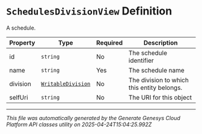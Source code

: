 # `SchedulesDivisionView` Definition

A schedule.

| Property | Type | Required | Description |
|----------|------|----------|-------------|
| id | `string` | No | The schedule identifier |
| name | `string` | Yes | The schedule name |
| division | [`WritableDivision`](writabledivision-definition.md) | No | The division to which this entity belongs. |
| selfUri | `string` | No | The URI for this object |

---

*This file was automatically generated by the Generate Genesys Cloud Platform API classes utility on 2025-04-24T15:04:25.992Z*